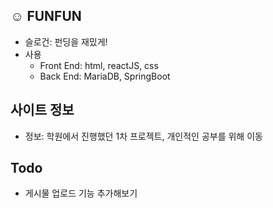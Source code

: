 ## ☺️ FUNFUN
+ 슬로건: 펀딩을 재밌게!
+ 사용
  + Front End: html, reactJS, css
  + Back End: MariaDB, SpringBoot

## 사이트 정보
+ 정보: 학원에서 진행했던 1차 프로젝트, 개인적인 공부를 위해 이동

## Todo
+ 게시물 업로드 기능 추가해보기
